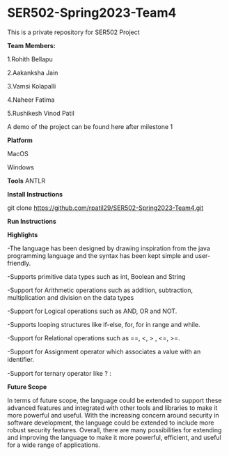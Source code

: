 # SER502-Spring2023-Team4
This is a private repository for SER502 Project

**Team Members:**

1.Rohith Bellapu

2.Aakanksha Jain

3.Vamsi Kolapalli

4.Naheer Fatima

5.Rushikesh Vinod Patil

A demo of the project can be found here after milestone 1

**Platform**

MacOS

Windows

**Tools**
ANTLR

**Install Instructions**

git clone https://github.com/rpatil29/SER502-Spring2023-Team4.git


**Run Instructions**


**Highlights**

-The language has been designed by drawing inspiration from the java programming language and the syntax has been kept simple and user-friendly.

-Supports primitive data types such as int, Boolean and String

-Support for Arithmetic operations such as addition, subtraction, multiplication and division on the data types

-Support for Logical operations such as AND, OR and NOT.

-Supports looping structures like if-else, for, for in range and while.

-Support for Relational operations such as ==, <, > , <=, >=.

-Support for Assignment operator which associates a value with an identiﬁer.

-Support for ternary operator like ? :

**Future Scope**

In terms of future scope, the language could be extended to support these advanced features and integrated with 
other tools and libraries to make it more powerful and useful.  With the increasing concern around security in software development, the language could be extended to include more robust security features. Overall, there are many possibilities for extending and improving the language to make it more powerful, efficient, and useful for a wide range of applications.
